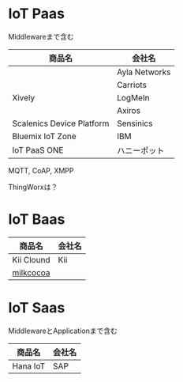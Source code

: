 # IoT Paas

Middlewareまで含む

|商品名|会社名|
| -- | -- |
| |Ayla Networks|
||Carriots|
|Xively|LogMeIn|
||Axiros|
|Scalenics Device Platform|Sensinics|
|Bluemix IoT Zone|IBM|
|IoT PaaS ONE|ハニーポット|

MQTT, CoAP, XMPP

ThingWorxは？

# IoT Baas

|商品名|会社名|
| -- | -- |
| Kii Clound | Kii |
| [milkcocoa](https://mlkcca.com/) | [](http://www.technicalrockstars.co.jp/)|

# IoT Saas

MiddlewareとApplicationまで含む

|商品名|会社名|
| -- | -- |
|Hana IoT |SAP|




